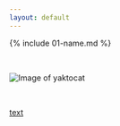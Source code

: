 ```yaml
---
layout: default
---
```


{% include 01-name.md %}

<br>

![Image of yaktocat](https://octodex.github.com/images/yaktocat.png)

<br>

[text](https://example.com)
